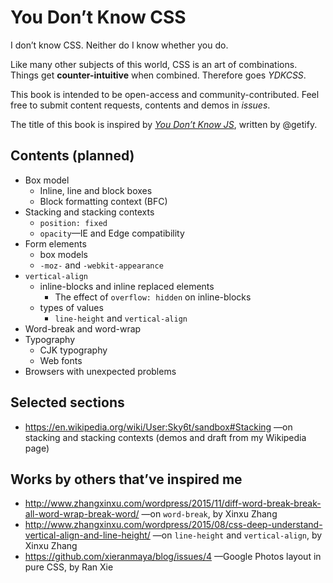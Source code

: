 # You Don’t Know CSS
I don’t know CSS. Neither do I know whether you do.

Like many other subjects of this world, CSS is an art of combinations. Things get **counter-intuitive** when combined. Therefore goes *YDKCSS*.

This book is intended to be open-access and community-contributed. Feel free to submit content requests, contents and demos in *issues*.

The title of this book is inspired by [*You Don’t Know JS*](https://github.com/getify/You-Dont-Know-JS), written by @getify.

## Contents (planned)
* Box model
    * Inline, line and block boxes
    * Block formatting context (BFC)
* Stacking and stacking contexts
    * `position: fixed`
    * `opacity`&mdash;IE and Edge compatibility
* Form elements
    * box models
    * `-moz-` and `-webkit-appearance`
* `vertical-align`
    * inline-blocks and inline replaced elements
        * The effect of `overflow: hidden` on inline-blocks
    * types of values
        * `line-height` and `vertical-align`
* Word-break and word-wrap
* Typography
    * CJK typography
    * Web fonts
* Browsers with unexpected problems

## Selected sections
* https://en.wikipedia.org/wiki/User:Sky6t/sandbox#Stacking —on stacking and stacking contexts (demos and draft from my Wikipedia page)

## Works by others that’ve inspired me
* http://www.zhangxinxu.com/wordpress/2015/11/diff-word-break-break-all-word-wrap-break-word/ —on `word-break`, by Xinxu Zhang
* http://www.zhangxinxu.com/wordpress/2015/08/css-deep-understand-vertical-align-and-line-height/ —on `line-height` and `vertical-align`, by Xinxu Zhang
* https://github.com/xieranmaya/blog/issues/4 —Google Photos layout in pure CSS, by Ran Xie
